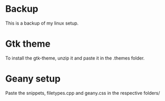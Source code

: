 # Backup
This is a backup of my linux setup.
# Gtk theme
To install the gtk-theme, unzip it and paste it in the .themes folder.
# Geany setup
Paste the snippets, filetypes.cpp and geany.css in the respective folders/
